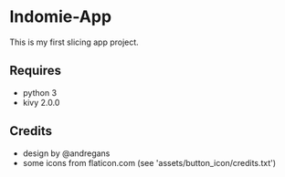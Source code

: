 # Indomie-App
This is my first slicing app project.
## Requires
- python 3
- kivy 2.0.0
## Credits
- design by @andregans
- some icons from flaticon.com (see 'assets/button_icon/credits.txt')
